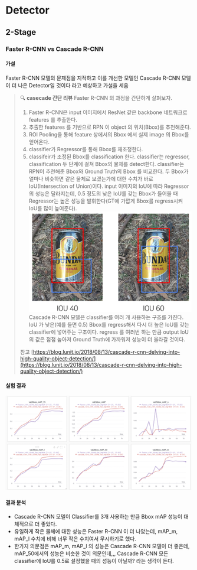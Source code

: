 # Detector
## 2-Stage
### Faster R-CNN vs Cascade R-CNN
#### 가설
Faster R-CNN 모델의 문제점을 지적하고 이를 개선한 모델인 Cascade R-CNN 모델이 더 나은 Detector일 것이다 라고 예상하고 가설을 세움
>🔍 **casecade 간단 리뷰**
>Faster R-CNN 의 과정을 간단하게 살펴보자. 
>1. Faster R-CNN은 input 이미지에서 ResNet 같은 backbone 네트워크로 features 를 추출한다.
>2. 추출한 features 를 기반으로 RPN 이 object 의 위치(Bbox)를 추천해준다.
>3. ROI Pooling을 통해 feature 상에서의 Bbox 에서 실제 image 의 Bbox를 얻어온다.
>4. classifier가 Regressor를 통해 Bbox를 재조정한다.
>5. classifeir가 조정된 Bbox를 classification 한다.
>classifier는 regressor, classification 두 단계에 걸쳐 Bbox의 물체를 detect한다. classifier는 RPN이 추천해준 Bbox와 Ground Truth의 Bbox 를 비교한다. 두 Bbox가 얼마나 비슷하면 같은 물체로 보겠는가에 대한 수치가 바로 IoU(Intersection of Union)이다. input 이미지의 IoU에 따라 Regressor의 성능은 달라지는데, 0.5 정도의 낮은 IoU를 갖는 Bbox가 들어올 때 Regressor는 높은 성능을 발휘한다(GT에 가깝게 Bbox를 regress시켜 IoU를 많이 높여준다). 
>![Untitled](images/Untitled.png)
>Cascade R-CNN 모델은 classifier를 여러 개 사용하는 구조를 가진다. IoU 가 낮은(예를 들면 0.5) Bbox를 regress해서 다시 더 높은 IoU를 갖는 classifier에 넣어주는 구조이다. regress 를 여러번 하는 만큼 output IoU의 값은 점점 높아져 Ground Truth에 가까워져 성능이 더 올라갈 것이다.
>
>참고
[https://blog.lunit.io/2018/08/13/cascade-r-cnn-delving-into-high-quality-object-detection/](https://blog.lunit.io/2018/08/13/cascade-r-cnn-delving-into-high-quality-object-detection/)

#### 실험 결과
![Untitled](images/Untitled%2010.png)

#### 결과 분석
- Cascade R-CNN 모델이 Classifier를 3개 사용하는 만큼 Bbox mAP 성능이 대체적으로 더 좋았다.
- 유일하게 작은 물체에 대한 성능은 Faster R-CNN 이 더 나았는데, mAP_m, mAP_l 수치에 비해 너무 작은 수치여서 무시하기로 했다.
- 한가지 의문점은 mAP_m, mAP_l 의 성능은 Cascade R-CNN 모델이 더 좋은데, mAP_50에서의 성능은 비슷한 것이 의문인데,,, Cascade R-CNN 모든 classifier에 IoU를 0.5로 설정했을 때의 성능이 아닐까? 라는 생각이 든다.